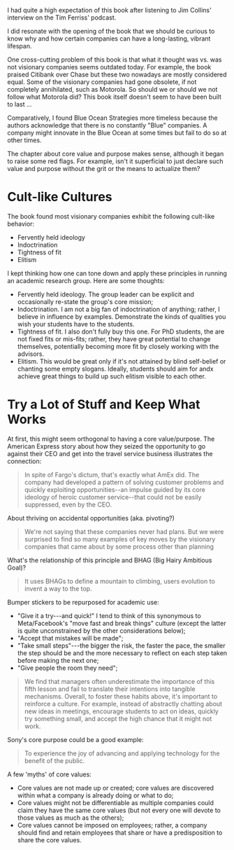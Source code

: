 <!-- 2023-built-to-last -->

I had quite a high expectation of this book after listening to Jim Collins' interview on the Tim Ferriss' podcast.

I did resonate with the opening of the book that we should be curious to know why and how certain companies can have a long-lasting, vibrant lifespan.

One cross-cutting problem of this book is that what it thought was vs. was not visionary companies seems outdated today. For example, the book praised Citibank over Chase but these two nowadays are mostly considered equal. Some of the visionary companies had gone obsolete, if not completely annihilated, such as Motorola. So should we or should we not follow what Motorola did? This book itself doesn't seem to have been built to last ...

Comparatively, I found Blue Ocean Strategies more timeless because the authors acknowledge that there is no constantly "Blue" companies. A company might innovate in the Blue Ocean at some times but fail to do so at other times.

The chapter about core value and purpose makes sense, although it began to raise some red flags. For example, isn't it superficial to just declare such value and purpose without the grit or the means to actualize them?

# Cult-like Cultures
The book found most visionary companies exhibit the following cult-like behavior:
- Fervently held ideology
- Indoctrination
- Tightness of fit
- Elitism

I kept thinking how one can tone down and apply these principles in running an academic research group. Here are some thoughts:
- Fervently held ideology. The group leader can be explicit and occasionally re-state the group's core mission;
- Indoctrination. I am not a big fan of indoctrination of anything; rather, I believe in influence by examples. Demonstrate the kinds of qualities you wish your students have to the students.
- Tightness of fit. I also don't fully buy this one. For PhD students, the are not fixed fits or mis-fits; rather, they have great potential to change themselves, potentially becoming more fit by closely working with the advisors.
- Elitism. This would be great only if it's not attained by blind self-belief or chanting some empty slogans. Ideally, students should aim for andx achieve great things to build up such elitism visible to each other.

# Try a Lot of Stuff and Keep What Works

At first, this might seem orthogonal to having a core value/purpose. The American Express story about how they seized the opportunity to go against their CEO and get into the travel service business illustrates the connection:

> In spite of Fargo's dictum, that's exactly what AmEx did. The company had developed a pattern of solving customer problems and quickly exploiting opportunities--an impulse guided by its core ideology of heroic customer service--that could not be easily suppressed, even by the CEO.

About thriving on accidental opportunities (aka. pivoting?)
> We're not saying that these companies never had plans. But we were surprised to find so many examples of key moves by the visionary companies that came about by some process other than planning

What's the relationship of this principle and BHAG (Big Hairy Ambitious Goal)?
> It uses BHAGs to define a mountain to climbing, users evolution to invent   a way to the top.

Bumper stickers to be repurposed for academic use:

- "Give it a try---and quick!" I tend to think of this synonymous to Meta/Facebook's "move fast and break things" culture (except the latter is quite unconstrained by the other considerations below);
- "Accept that mistakes will be made";
- "Take small steps"---the bigger the risk, the faster the pace, the smaller the step should be and the more necessary to reflect on each step taken before making the next one;
- "Give people the room they need";

> We find that managers often underestimate the importance of this fifth lesson and fail to translate their intentions into tangible mechanisms.
Overall, to foster these habits above, it's important to reinforce a culture. For example, instead of abstractly chatting about new ideas in meetings, encourage students to act on ideas, quickly try something small, and accept the high chance that it might not work.

Sony's core purpose could be a good example:
> To experience the joy of advancing and applying technology for the benefit of the public.

A few 'myths' of core values:
- Core values are not made up or created; core values are discovered within what a company is already doing or what to do;
- Core values might not be differentiable as multiple companies could claim they have the same core values (but not every one will devote to those values as much as the others);
- Core values cannot be imposed on employees; rather, a company should find and retain employees that share or have a predisposition to share the core values.